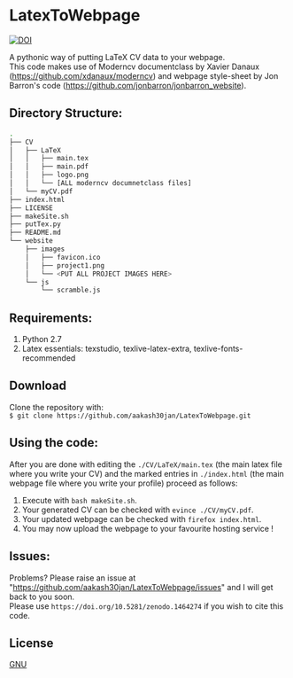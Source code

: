 # LatexToWebpage
[![DOI](https://zenodo.org/badge/DOI/10.5281/zenodo.1464274.svg)](https://doi.org/10.5281/zenodo.1464274)

A pythonic way of putting LaTeX CV data to your webpage.  
This code makes use of Moderncv documentclass by Xavier Danaux (https://github.com/xdanaux/moderncv) and webpage style-sheet by Jon Barron's code (https://github.com/jonbarron/jonbarron_website).  


## Directory Structure:
```sh
.
├── CV
│   ├── LaTeX
│   │   ├── main.tex
│   │   ├── main.pdf
│   │   ├── logo.png
│   │   └── [ALL moderncv documnetclass files]
│   └── myCV.pdf
├── index.html
├── LICENSE
├── makeSite.sh
├── putTex.py
├── README.md
└── website
    ├── images
    │   ├── favicon.ico
    │   ├── project1.png
    │   └── <PUT ALL PROJECT IMAGES HERE>
    └── js
        └── scramble.js
```

## Requirements:  
1. Python 2.7  
2. Latex essentials: texstudio, texlive-latex-extra, texlive-fonts-recommended  

## Download  
Clone the repository with:  
`$ git clone https://github.com/aakash30jan/LatexToWebpage.git`  

## Using the code:
After you are done with editing the `./CV/LaTeX/main.tex` (the main latex file where you write your CV)  and the marked entries in `./index.html` (the main webpage file where you write your profile) proceed as follows:  
1. Execute with `bash makeSite.sh`.  
2. Your generated CV can be checked with `evince ./CV/myCV.pdf`.  
3. Your updated webpage can be checked with `firefox index.html`.  
4. You may now upload the webpage to your favourite hosting service !  

## Issues:
Problems? Please raise an issue at "https://github.com/aakash30jan/LatexToWebpage/issues" and I will get back to you soon.  
Please use `https://doi.org/10.5281/zenodo.1464274` if you wish to cite this code.  
## License
[GNU](./LICENSE)
